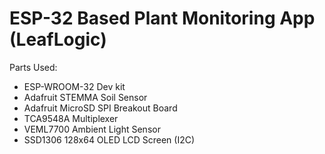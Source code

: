 <h1>ESP-32 Based Plant Monitoring App (LeafLogic)</h1>
<div>
  Parts Used:
  <ul>
    <li>ESP-WROOM-32 Dev kit</li>
    <li>Adafruit STEMMA Soil Sensor</li>
    <li>Adafruit MicroSD SPI Breakout Board</li>
    <li>TCA9548A Multiplexer</li>
    <li>VEML7700 Ambient Light Sensor</li>
    <li>SSD1306 128x64 OLED LCD Screen (I2C)</li>
    
  </ul>
  
</div>
